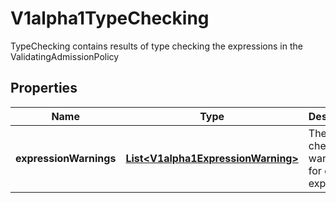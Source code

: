 

# V1alpha1TypeChecking

TypeChecking contains results of type checking the expressions in the ValidatingAdmissionPolicy
## Properties

Name | Type | Description | Notes
------------ | ------------- | ------------- | -------------
**expressionWarnings** | [**List&lt;V1alpha1ExpressionWarning&gt;**](V1alpha1ExpressionWarning.md) | The type checking warnings for each expression. |  [optional]



